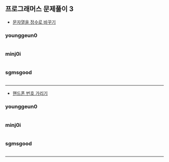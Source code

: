 ## 프로그래머스 문제풀이 3

* [문자열을 정수로 바꾸기](https://programmers.co.kr/learn/courses/30/lessons/12925)

### younggeun0

```javascript

```

### minj0i

```JAVA

```

### sgmsgood

```java

```

---

* [핸드폰 번호 가리기](https://programmers.co.kr/learn/courses/30/lessons/12948)

### younggeun0 

```javascript


```

### minj0i

```JAVA

```

### sgmsgood

```JAVA

```

****